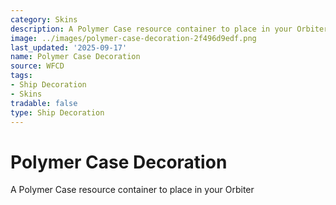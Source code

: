 ```yaml
---
category: Skins
description: A Polymer Case resource container to place in your Orbiter
image: ../images/polymer-case-decoration-2f496d9edf.png
last_updated: '2025-09-17'
name: Polymer Case Decoration
source: WFCD
tags:
- Ship Decoration
- Skins
tradable: false
type: Ship Decoration
---
```


# Polymer Case Decoration

A Polymer Case resource container to place in your Orbiter

